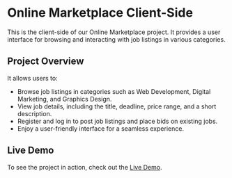 # Online Marketplace Client-Side

This is the client-side of our Online Marketplace project. It provides a user interface for browsing and interacting with job listings in various categories.

## Project Overview

 It allows users to:

- Browse job listings in categories such as Web Development, Digital Marketing, and Graphics Design.
- View job details, including the title, deadline, price range, and a short description.
- Register and log in to post job listings and place bids on existing jobs.
- Enjoy a user-friendly interface for a seamless experience.

## Live Demo

To see the project in action, check out the [Live Demo](https://hyper-market-67575.web.app).




